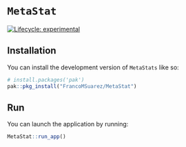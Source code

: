 
<!-- README.md is generated from README.Rmd. Please edit that file -->

# `MetaStat`

<!-- badges: start -->

[![Lifecycle:
experimental](https://img.shields.io/badge/lifecycle-experimental-orange.svg)](https://lifecycle.r-lib.org/articles/stages.html#experimental)

<!-- badges: end -->

## Installation

You can install the development version of `MetaStats` like so:

``` r
# install.packages('pak')
pak::pkg_install("FrancoMSuarez/MetaStat")
```

## Run

You can launch the application by running:

``` r
MetaStat::run_app()
```
